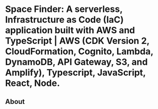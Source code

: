 # Space Finder: A serverless, Infrastructure as Code (IaC) application built with AWS and TypeScript | AWS (CDK Version 2, CloudFormation, Cognito, Lambda, DynamoDB, API Gateway, S3, and Amplify), Typescript, JavaScript, React, Node.

## About
